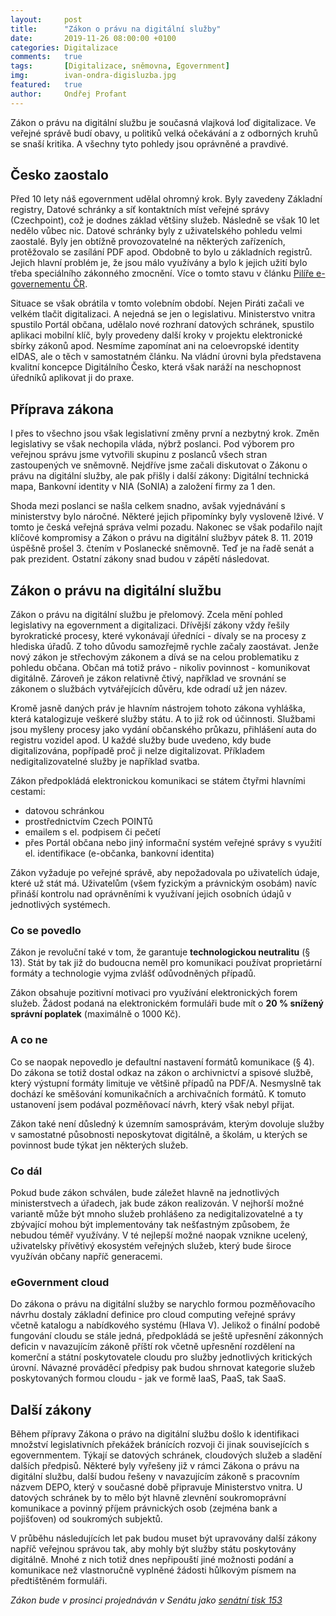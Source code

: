 ```yaml
---
layout:     post
title:      "Zákon o právu na digitální služby"
date:       2019-11-26 08:00:00 +0100
categories: Digitalizace
comments:   true
tags:       [Digitalizace, sněmovna, Egovernment]
img:        ivan-ondra-digisluzba.jpg
featured:   true
author:     Ondřej Profant
---
```


Zákon o právu na digitální službu je současná vlajková loď digitalizace. Ve veřejné správě budí obavy, u politiků velká očekávání a z odborných kruhů se snaší kritika. A všechny tyto pohledy jsou oprávněné a pravdivé.

<!--more-->

## Česko zaostalo

Před 10 lety náš egovernment udělal ohromný krok. Byly zavedeny Základní registry, Datové schránky a síť kontaktních míst veřejné správy (Czechpoint), což je dodnes základ většiny služeb. Následně se však 10 let nedělo vůbec nic. Datové schránky byly z uživatelského pohledu velmi zaostalé. Byly jen obtížně provozovatelné na některých zařízeních, protěžovalo se zasílání PDF apod. Obdobně to bylo u základních registrů. Jejich hlavní problém je, že jsou málo využívány a bylo k jejich užití bylo třeba speciálního zákonného zmocnění.  Více o tomto stavu v článku [Pilíře e-governementu ČR](https://www.profant.eu/2018/pilire-egovernmentu-cr.html).

Situace se však obrátila v tomto volebním období. Nejen Piráti začali ve velkém tlačit digitalizaci. A nejedná se jen o legislativu. Ministerstvo vnitra spustilo Portál občana, udělalo nové rozhraní datových schránek, spustilo aplikaci mobilní klíč, byly provedeny další kroky v projektu elektronické sbírky zákonů apod. Nesmíme zapomínat ani na celoevropské identity eIDAS, ale o těch v samostatném článku. Na vládní úrovni byla představena kvalitní koncepce Digitálního Česko, která však naráží na neschopnost úředníků aplikovat ji do praxe.

## Příprava zákona

I přes to všechno jsou však legislativní změny první a nezbytný krok. Změn legislativy se však nechopila vláda, nýbrž poslanci. Pod výborem pro veřejnou správu jsme vytvořili skupinu z poslanců všech stran zastoupených ve sněmovně. Nejdříve jsme začali diskutovat o Zákonu o právu na digitální služby, ale pak přišly i další zákony: Digitální technická mapa, Bankovní identity v NIA (SoNIA) a založení firmy za 1 den.

Shoda mezi poslanci se našla celkem snadno, avšak vyjednávání s ministerstvy bylo náročné. Některé jejich připomínky byly vysloveně lživé. V tomto je česká veřejná správa velmi pozadu. Nakonec se však podařilo najít klíčové kompromisy a Zákon o právu na digitální službyv pátek 8. 11. 2019 úspěšně prošel 3. čtením v Poslanecké sněmovně. Teď je na řadě senát a pak prezident. Ostatní zákony snad budou v zápětí následovat.

## Zákon o právu na digitální službu

Zákon o právu na digitální službu je přelomový. Zcela mění pohled legislativy na egovernment a digitalizaci. Dřívější zákony vždy řešily byrokratické procesy, které vykonávají úředníci - dívaly se na procesy z hlediska úřadů. Z toho důvodu samozřejmě rychle začaly zaostávat. Jenže nový zákon je střechovým zákonem a dívá se na celou problematiku z pohledu občana. Občan má totiž právo - nikoliv povinnost - komunikovat digitálně. Zároveň je zákon relativně čtivý, například ve srovnání se zákonem o službách vytvářejících důvěru, kde odradí už jen název.

Kromě jasně daných práv je hlavním nástrojem tohoto zákona vyhláška, která katalogizuje veškeré služby státu. A to již rok od účinnosti. Službami jsou myšleny procesy jako vydání občanského průkazu, přihlášení auta do registru vozidel apod. U každé služby bude uvedeno, kdy bude digitalizována, popřípadě proč ji nelze digitalizovat. Příkladem nedigitalizovatelné služby je například svatba.

Zákon předpokládá elektronickou komunikaci se státem čtyřmi hlavními cestami:

- datovou schránkou
- prostřednictvím Czech POINTů
- emailem s el. podpisem či pečetí
- přes Portál občana nebo jiný informační systém veřejné správy s využití el. identifikace (e-občanka, bankovní identita)

Zákon vyžaduje po veřejné správě, aby nepožadovala po uživatelích údaje, které už stát má. Uživatelům (všem fyzickým a právnickým osobám) navíc přináší kontrolu nad oprávněními k využívaní jejich osobních údajů v jednotlivých systémech.

### Co se povedlo

Zákon je revoluční také v tom, že garantuje **technologickou neutralitu** (§ 13). Stát by tak již do budoucna neměl pro komunikaci používat proprietární formáty a technologie vyjma zvlášť odůvodněných případů.

Zákon obsahuje pozitivní motivaci pro využívání elektronických forem služeb. Žádost podaná na elektronickém formuláři bude mít o **20 % snížený správní poplatek** (maximálně o 1000 Kč).

### A co ne

Co se naopak nepovedlo je defaultní nastavení formátů komunikace (§ 4). Do zákona se totiž dostal odkaz na zákon o archivnictví a spisové službě, který výstupní formáty limituje ve většině případů na PDF/A. Nesmyslně tak dochází ke směšování komunikačních a archivačních formátů. K tomuto ustanovení jsem podával pozměňovací návrh, který však nebyl přijat.

Zákon také není důsledný k územním samosprávám, kterým dovoluje služby v samostatné působnosti neposkytovat digitálně, a školám, u kterých se povinnost bude týkat jen některých služeb.

### Co dál

Pokud bude zákon schválen, bude záležet hlavně na jednotlivých ministerstvech a úřadech, jak bude zákon realizován. V nejhorší možné variantě může být mnoho služeb prohlášeno za nedigitalizovatelné a ty zbývající mohou být implementovány tak nešťastným způsobem, že nebudou téměř využívány. V té nejlepší možné naopak vznikne ucelený, uživatelsky přívětivý ekosystém veřejných služeb, který bude široce využíván občany napříč generacemi.

### eGovernment cloud

Do zákona o právu na digitální služby se narychlo formou pozměňovacího návrhu dostaly základní definice pro cloud computing veřejné správy včetně katalogu a nabídkového systému (Hlava V). Jelikož o finální podobě fungování cloudu se stále jedná, předpokládá se ještě upřesnění zákonných deficin v navazujícím zákoně příští rok včetně upřesnění rozdělení na komerční a státní poskytovatele cloudu pro služby jednotlivých kritických úrovní. Návazné prováděcí předpisy pak budou shrnovat kategorie služeb poskytovaných formou cloudu - jak ve formě IaaS, PaaS, tak SaaS.

## Další zákony

Během přípravy Zákona o právo na digitální službu došlo k identifikaci množství legislativních překážek bránících rozvoji  či jinak souvisejících s egovernmentem. Týkají se datových schránek, cloudových služeb a sladění dalších předpisů. Některé byly vyřešeny již v rámci Zákona o právu na digitální službu, další budou řešeny v navazujícím zákoně s pracovním názvem DEPO, který v současné době připravuje Ministerstvo vnitra. U datových schránek by to mělo být hlavně zlevnění soukromoprávní komunikace a povinný příjem právnických osob (zejména bank a pojišťoven) od soukromých subjektů.

V průběhu následujících let pak budou muset být upravovány další zákony napříč veřejnou správou tak, aby mohly být služby státu poskytovány digitálně. Mnohé z nich totiž dnes nepřipouští jiné možnosti podání a komunikace než vlastnoručně vyplněné žádosti hůlkovým písmem na předtištěném formuláři.

*Zákon bude v prosinci projednáván v Senátu jako [senátní tisk 153](https://senat.cz/xqw/webdav/pssenat/original/93221/78166)*

